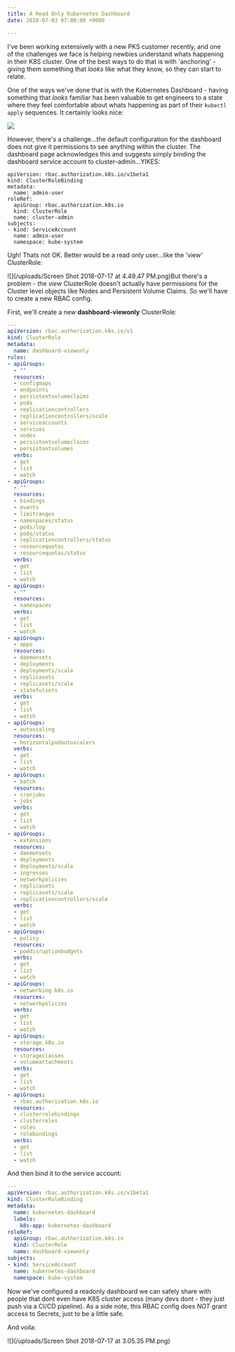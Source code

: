 ```yaml
---
title: A Read Only Kubernetes Dashboard
date: 2018-07-03 07:00:00 +0000

---
```

I've been working extensively with a new PKS customer recently, and one of the challenges we face is helping newbies understand whats happening in their K8S cluster.  One of the best ways to do that is with 'anchoring' - giving them something that _looks_ like what they know, so they can start to relate.

One of the ways we've done that is with the Kubernetes Dashboard - having something that _looks_ familiar has been valuable to get engineers to a state where they feel comfortable about whats happening as part of their `kubectl apply` sequences.  It certainly looks nice:

![](https://d33wubrfki0l68.cloudfront.net/e6bda94ebf94cc460db5cdc42bbfdb8f95f5f7ce/fd28b/images/docs/ui-dashboard.png)

However, there's a challenge...the default configuration for the dashboard does not give it permissions to see anything within the cluster.  The dashboard page acknowledges this and suggests simply binding the dashboard service account to cluster-admin...YIKES:

    apiVersion: rbac.authorization.k8s.io/v1beta1
    kind: ClusterRoleBinding
    metadata:
      name: admin-user
    roleRef:
      apiGroup: rbac.authorization.k8s.io
      kind: ClusterRole
      name: cluster-admin
    subjects:
    - kind: ServiceAccount
      name: admin-user
      namespace: kube-system

Ugh!  Thats not OK.   Better would be a read only user...like the 'view' ClusterRole:

![](/uploads/Screen Shot 2018-07-17 at 4.49.47 PM.png)But there's a problem - the _view_ ClusterRole doesn't actually have permissions for the Cluster level objects like Nodes and Persistent Volume Claims.  So we'll have to create a new RBAC config.

First, we'll create a new **dashboard-viewonly** ClusterRole:

```yaml
---
apiVersion: rbac.authorization.k8s.io/v1
kind: ClusterRole
metadata:
  name: dashboard-viewonly
rules:
- apiGroups:
  - ""
  resources:
  - configmaps
  - endpoints
  - persistentvolumeclaims
  - pods
  - replicationcontrollers
  - replicationcontrollers/scale
  - serviceaccounts
  - services
  - nodes
  - persistentvolumeclaims
  - persistentvolumes
  verbs:
  - get
  - list
  - watch
- apiGroups:
  - ""
  resources:
  - bindings
  - events
  - limitranges
  - namespaces/status
  - pods/log
  - pods/status
  - replicationcontrollers/status
  - resourcequotas
  - resourcequotas/status
  verbs:
  - get
  - list
  - watch
- apiGroups:
  - ""
  resources:
  - namespaces
  verbs:
  - get
  - list
  - watch
- apiGroups:
  - apps
  resources:
  - daemonsets
  - deployments
  - deployments/scale
  - replicasets
  - replicasets/scale
  - statefulsets
  verbs:
  - get
  - list
  - watch
- apiGroups:
  - autoscaling
  resources:
  - horizontalpodautoscalers
  verbs:
  - get
  - list
  - watch
- apiGroups:
  - batch
  resources:
  - cronjobs
  - jobs
  verbs:
  - get
  - list
  - watch
- apiGroups:
  - extensions
  resources:
  - daemonsets
  - deployments
  - deployments/scale
  - ingresses
  - networkpolicies
  - replicasets
  - replicasets/scale
  - replicationcontrollers/scale
  verbs:
  - get
  - list
  - watch
- apiGroups:
  - policy
  resources:
  - poddisruptionbudgets
  verbs:
  - get
  - list
  - watch
- apiGroups:
  - networking.k8s.io
  resources:
  - networkpolicies
  verbs:
  - get
  - list
  - watch
- apiGroups:
  - storage.k8s.io
  resources:
  - storageclasses
  - volumeattachments
  verbs:
  - get
  - list
  - watch
- apiGroups:
  - rbac.authorization.k8s.io
  resources:
  - clusterrolebindings
  - clusterroles
  - roles
  - rolebindings
  verbs:
  - get
  - list
  - watch
```

And then bind it to the service account:

```yaml
---
apiVersion: rbac.authorization.k8s.io/v1beta1
kind: ClusterRoleBinding
metadata:
  name: kubernetes-dashboard
  labels:
    k8s-app: kubernetes-dashboard
roleRef:
  apiGroup: rbac.authorization.k8s.io
  kind: ClusterRole
  name: dashboard-viewonly
subjects:
- kind: ServiceAccount
  name: kubernetes-dashboard
  namespace: kube-system
```

Now we've configured a readonly dashboard we can safely share with people that dont even have K8S cluster access (many devs dont - they just push via a CI/CD pipeline).   As a side note, this RBAC config does _NOT_ grant access to Secrets, just to be a little safe.

And voila:

![](/uploads/Screen Shot 2018-07-17 at 3.05.35 PM.png)